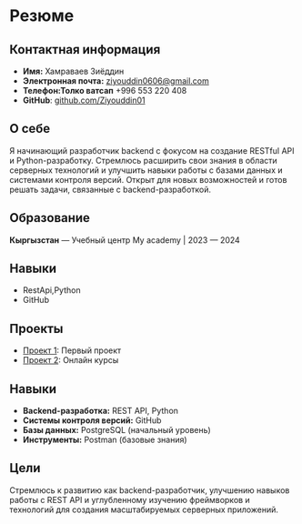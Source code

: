 # Резюме

## Контактная информация
- **Имя:** Хамраваев Зиёддин
- **Электронная почта:** ziyouddin0606@gmail.com
- **Телефон:Толко ватсап** +996 553 220 408
- **GitHub**: [github.com/Ziyouddin01](https://github.com/Ziyouddin01)

## О себе
Я начинающий разработчик backend с фокусом на создание RESTful API и Python-разработку. Стремлюсь расширить свои знания в области серверных технологий и улучшить навыки работы с базами данных и системами контроля версий. Открыт для новых возможностей и готов решать задачи, связанные с backend-разработкой.

## Образование
**Кыргызстан** — Учебный центр My academy | 2023 — 2024

## Навыки
- RestApi,Python
- GitHub

## Проекты
- [Проект 1](https://github.com/Ziyouddin01/Nike-Blog): Первый проект
- [Проект 2](https://github.com/Ziyouddin01/Online_courses): Онлайн курсы

## Навыки
- **Backend-разработка:** REST API, Python
- **Системы контроля версий:** GitHub
- **Базы данных:** PostgreSQL (начальный уровень)
- **Инструменты:** Postman (базовые знания)

## Цели
Стремлюсь к развитию как backend-разработчик, улучшению навыков работы с REST API и углубленному изучению фреймворков и технологий для создания масштабируемых серверных приложений.

